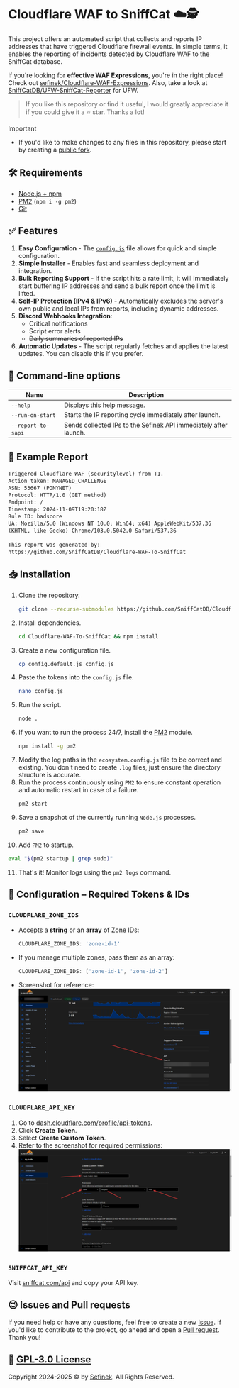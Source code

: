 # Cloudflare WAF to SniffCat ☁️🕵️
This project offers an automated script that collects and reports IP addresses that have triggered Cloudflare firewall events.
In simple terms, it enables the reporting of incidents detected by Cloudflare WAF to the SniffCat database.

If you're looking for **effective WAF Expressions**, you're in the right place! Check out [sefinek/Cloudflare-WAF-Expressions](https://github.com/sefinek/Cloudflare-WAF-Expressions).
Also, take a look at [SniffCatDB/UFW-SniffCat-Reporter](https://github.com/SniffCatDB/UFW-SniffCat-Reporter) for UFW.

> If you like this repository or find it useful, I would greatly appreciate it if you could give it a ⭐ star. Thanks a lot!

> [!IMPORTANT]
> - If you'd like to make changes to any files in this repository, please start by creating a [public fork](https://github.com/SniffCatDB/Cloudflare-WAF-To-SniffCat/fork).

## 🛠️ Requirements
- [Node.js + npm](https://gist.github.com/sefinek/fb50041a5f456321d58104bbf3f6e649)
- [PM2](https://www.npmjs.com/package/pm2) (`npm i -g pm2`)
- [Git](https://gist.github.com/sefinek/1de50073ffbbae82fc901506304f0ada)


## ✅ Features
1. **Easy Configuration** - The [`config.js`](config.default.js) file allows for quick and simple configuration.
2. **Simple Installer** - Enables fast and seamless deployment and integration.
3. **Bulk Reporting Support** - If the script hits a rate limit, it will immediately start buffering IP addresses and send a bulk report once the limit is lifted.
4. **Self-IP Protection (IPv4 & IPv6)** - Automatically excludes the server's own public and local IPs from reports, including dynamic addresses.
5. **Discord Webhooks Integration**:
   - Critical notifications
   - Script error alerts
   - ~~Daily summaries of reported IPs~~
6. **Automatic Updates** - The script regularly fetches and applies the latest updates. You can disable this if you prefer.


## 📃 Command-line options
| Name               | Description                                                       |
|--------------------|-------------------------------------------------------------------|
| `--help`           | Displays this help message.                                       |
| `--run-on-start`   | Starts the IP reporting cycle immediately after launch.           |
| `--report-to-sapi` | Sends collected IPs to the Sefinek API immediately after launch.  |


## 🌌 Example Report
```
Triggered Cloudflare WAF (securitylevel) from T1.
Action taken: MANAGED_CHALLENGE
ASN: 53667 (PONYNET)
Protocol: HTTP/1.0 (GET method)
Endpoint: /
Timestamp: 2024-11-09T19:20:18Z
Rule ID: badscore
UA: Mozilla/5.0 (Windows NT 10.0; Win64; x64) AppleWebKit/537.36 (KHTML, like Gecko) Chrome/103.0.5042.0 Safari/537.36

This report was generated by:
https://github.com/SniffCatDB/Cloudflare-WAF-To-SniffCat
```


## 📥 Installation
1. Clone the repository.
   ```bash
   git clone --recurse-submodules https://github.com/SniffCatDB/Cloudflare-WAF-To-SniffCat.git 
   ```
2. Install dependencies.
   ```bash
   cd Cloudflare-WAF-To-SniffCat && npm install
   ```
3. Create a new configuration file.
   ```bash
   cp config.default.js config.js
   ```
4. Paste the tokens into the `config.js` file.
   ```bash
   nano config.js
   ```
5. Run the script.
   ```bash
   node .
   ```
6. If you want to run the process 24/7, install the [PM2](https://www.npmjs.com/package/pm2) module.
   ```bash
   npm install -g pm2
   ```
7. Modify the log paths in the `ecosystem.config.js` file to be correct and existing. You don't need to create `.log` files, just ensure the directory structure is accurate.
8. Run the process continuously using `PM2` to ensure constant operation and automatic restart in case of a failure.
   ```bash
   pm2 start
   ```
9. Save a snapshot of the currently running `Node.js` processes.
   ```bash
   pm2 save
   ```
10. Add `PM2` to startup.
   ```bash
   eval "$(pm2 startup | grep sudo)"
   ```
11. That's it! Monitor logs using the `pm2 logs` command.


## 🔐 Configuration – Required Tokens & IDs
### `CLOUDFLARE_ZONE_IDS`
- Accepts a **string** or an **array** of Zone IDs:
  ```js
  CLOUDFLARE_ZONE_IDS: 'zone-id-1'
  ```
- If you manage multiple zones, pass them as an array:
   ```js
  CLOUDFLARE_ZONE_IDS: ['zone-id-1', 'zone-id-2']
  ```
- Screenshot for reference:
  ![](images/brave_UY5737SsDdlS.png)

### `CLOUDFLARE_API_KEY`
1. Go to [dash.cloudflare.com/profile/api-tokens](https://dash.cloudflare.com/profile/api-tokens).
2. Click **Create Token**.
3. Select **Create Custom Token**.
4. Refer to the screenshot for required permissions:
   ![](images/brave_oWibgugvXlTH.png)

### `SNIFFCAT_API_KEY`
Visit [sniffcat.com/api](https://sniffcat.com/api) and copy your API key.


## 😉 Issues and Pull requests
If you need help or have any questions, feel free to create a new [Issue](https://github.com/SniffCatDB/Cloudflare-WAF-To-SniffCat/issues). If you'd like to contribute to the project, go ahead and open a [Pull request](https://github.com/SniffCatDB/Cloudflare-WAF-To-SniffCat/pulls). Thank you!


## 📑 [GPL-3.0 License](LICENSE)
Copyright 2024-2025 © by [Sefinek](https://sefinek.net). All Rights Reserved.
